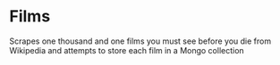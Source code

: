 # Films
Scrapes one thousand and one films you must see before you die from Wikipedia and attempts to store each film in a Mongo collection
